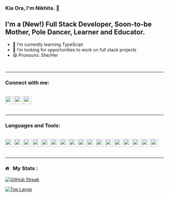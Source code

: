 ### Kia Ora, I'm Nikhita.  👋

## I'm a (New!) Full Stack Developer, Soon-to-be Mother, Pole Dancer, Learner and Educator.  

- 🌱 I’m currently learning TypeScipt
- 👯 I’m looking for opportunities to work on full stack projects  
- 😄 Pronouns: She/Her

<br/>

---


### Connect with me:

<br/>
<div>
<a href="https://www.linkedin.com/in/nikhitakhanduri/" target="_blank"><img src="https://img.shields.io/badge/-LinkedIn-0A66C2?logo=LinkedIn&logoColor=white&style=flat-square" height="25"></a>
<a href="https://k.nikhita@gmail.com" target="_blank"><img src="https://img.shields.io/badge/-Gmail-EA4335?logo=Gmail&logoColor=white&style=flat-square" height="25"></a>
<a href="https://www.instagram.com/hindipendentgirl/" target="_blank"><img src="https://img.shields.io/badge/-Instagram-E4405F?logo=Instagram&logoColor=white&style=flat-square" height="25"></a>
</div>
<br/>

---

### Languages and Tools:
<br/>
<div>
<img src="https://img.shields.io/badge/-Visual%20Studio%20Code-007ACC?logo=Visual-Studio-Code&logoColor=white&style=flat-square" height="25">
<img src="https://img.shields.io/badge/-Git-F05032?logo=Git&logoColor=white&style=flat-square" height="25">
<img src="https://img.shields.io/badge/-GitHub-181717?logo=GitHub&logoColor=white&style=flat-square" height="25">
<img src="https://img.shields.io/badge/-HTML5-E34F26?logo=HTML5&logoColor=white&style=flat-square" height="25">
<img src="https://img.shields.io/badge/-CSS-1572B6?logo=CSS3&logoColor=white&style=flat-square" height="25">
<img src="https://img.shields.io/badge/-JavaScript-F7DF1E?logo=JavaScript&logoColor=white&style=flat-square" height="25">
<img src="https://img.shields.io/badge/-NodeJS-339933?logo=Node.js&logoColor=white&style=flat-square" height="25">
<img src="https://img.shields.io/badge/-Express-000000?logo=express&logoColor=white&style=flat-square" height="25">
<img src="https://img.shields.io/badge/-SQLite-003B57?logo=SQLite&logoColor=white&style=flat-square" height="25">
<img src="https://img.shields.io/badge/-Handlebars-000000?logo=Handlebars.js&logoColor=white&style=flat-square" height="25">
<img src="https://img.shields.io/badge/-Jest-C21325?logo=Jest&logoColor=white&style=flat-square" height="25">
<img src="https://img.shields.io/badge/-React-61DAFB?logo=React&logoColor=white&style=flat-square" height="25">
<img src="https://img.shields.io/badge/-Redux-764ABC?logo=Redux&logoColor=white&style=flat-square" height="25">
<img src="https://img.shields.io/badge/-Heroku-430098?logo=Heroku&logoColor=white&style=flat-square" height="25">
<img src="https://img.shields.io/badge/-Auth0-EB5424?logo=Auth0&logoColor=white&style=flat-square" height="25">
<img src="https://img.shields.io/badge/-Next.js-000000?logo=Next.js&logoColor=white&style=flat-square" height="25">
<img src="https://img.shields.io/badge/-Sass-CC6699?logo=Sass&logoColor=white&style=flat-square" height="25">
</div>

<br/>

---

### 🔥 &nbsp; My Stats :

[![GitHub Streak](http://github-readme-streak-stats.herokuapp.com?user=k-nikhita)](https://git.io/streak-stats)


[![Top Langs](https://github-readme-stats.vercel.app/api/top-langs/?username=k-nikhita)](https://github.com/anuraghazra/github-readme-stats)


